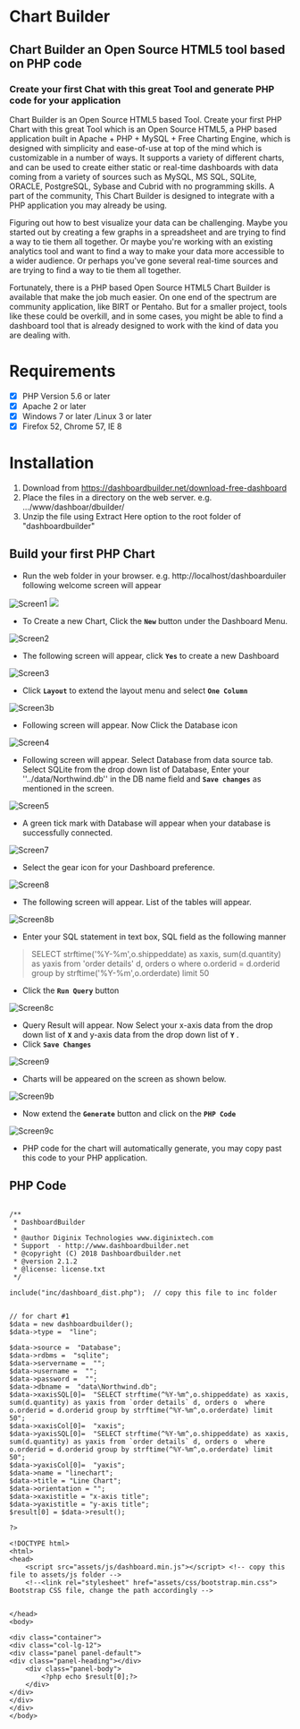 # Chart Builder
## Chart Builder an Open Source HTML5 tool based on PHP code
### Create your first Chat with this great Tool and generate PHP code for your application 
Chart Builder is an Open Source HTML5 based Tool. Create your first PHP Chart with this great Tool which is an Open Source HTML5, a PHP based application built in Apache + PHP + MySQL + Free Charting Engine, which is designed with simplicity and ease-of-use at top of the mind which is customizable in a number of ways. It supports a variety of different charts, and can be used to create either static or real-time dashboards with data coming from a variety of sources such as MySQL, MS SQL, SQLite, ORACLE, PostgreSQL, Sybase and Cubrid with no programming skills. A part of the community, This Chart Builder is designed to integrate with a PHP application you may already be using.

Figuring out how to best visualize your data can be challenging. Maybe you started out by creating a few graphs in a spreadsheet and are trying to find a way to tie them all together. Or maybe you're working with an existing analytics tool and want to find a way to make your data more accessible to a wider audience. Or perhaps you've gone several real-time sources and are trying to find a way to tie them all together.

Fortunately, there is a PHP based Open Source HTML5 Chart Builder is available that make the job much easier. On one end of the spectrum are community application, like BIRT or Pentaho. But for a smaller project, tools like these could be overkill, and in some cases, you might be able to find a dashboard tool that is already designed to work with the kind of data you are dealing with.


Requirements
==
- [x] PHP Version 5.6 or later
- [x] Apache 2 or later
- [x] Windows 7 or later /Linux 3 or later
- [x] Firefox 52, Chrome 57, IE 8

Installation
==
1. Download from https://dashboardbuilder.net/download-free-dashboard
2. Place the files in a directory on the web server. e.g. …/www/dashboar/dbuilder/
3. Unzip  the file using Extract Here option to the root folder of "dashboardbuilder"

## Build your first PHP Chart
- Run the web folder in your browser. e.g. http://localhost/dashboarduiler following welcome screen will appear

![Screen1](https://github.com/DashboardBuilder/chart-builder/blob/master/php-dashboard-screen1.png)
<img src="https://github.com/DashboardBuilder/chart-builder/blob/master/php-dashboard-screen1.png"/>

- To Create a new Chart, Click the **``New``**  button under the Dashboard Menu.

![Screen2](https://github.com/DashboardBuilder/chart-builder/blob/master/php-dashboard-screen2.png)

- The following screen will appear, click **``Yes``**   to create a new Dashboard

![Screen3](https://github.com/DashboardBuilder/chart-builder/blob/master/php-dashboard-screen3.png)

- Click **``Layout``**  to extend the layout menu and select **``One Column``**

![Screen3b](https://github.com/DashboardBuilder/chart-builder/blob/master/php-dashboard-screen3b.png)

- Following screen will appear. Now Click the Database icon  

![Screen4](https://github.com/DashboardBuilder/chart-builder/blob/master/php-dashboard-screen4.png)

- Following screen will appear. Select Database from data source tab. Select SQLite from the drop down list of Database, Enter your ''../data/Northwind.db'' in the DB name field and **``Save changes``** as mentioned in the screen.

![Screen5](https://github.com/DashboardBuilder/chart-builder/blob/master/php-dashboard-screen5.png)

- A green tick mark with Database  will appear when your database is successfully connected.

![Screen7](https://github.com/DashboardBuilder/chart-builder/blob/master/php-dashboard-screen7.png)

- Select the gear icon for your Dashboard preference.

![Screen8](https://github.com/DashboardBuilder/chart-builder/blob/master/php-dashboard-screen8.png)

- The following screen will appear. List of the tables will appear.

![Screen8b](https://github.com/DashboardBuilder/chart-builder/blob/master/php-dashboard-screen8b.png)

- Enter your SQL statement in text box, SQL field as the following manner

> SELECT strftime('%Y-%m',o.shippeddate) as xaxis, sum(d.quantity) as yaxis from 'order details' d, orders o where o.orderid = d.orderid group by strftime('%Y-%m',o.orderdate) limit 50 

- Click the **``Run Query``** button

![Screen8c](https://github.com/DashboardBuilder/chart-builder/blob/master/php-dashboard-screen8c.png)


- Query Result will appear. Now Select your x-axis data from the drop down list of **``X``**  and y-axis data from the drop down list of **``Y``** .
- Click **``Save Changes``**

![Screen9](https://github.com/DashboardBuilder/chart-builder/blob/master/php-dashboard-screen9.png)

- Charts will be appeared on the screen as shown below.

![Screen9b](https://github.com/DashboardBuilder/chart-builder/blob/master/php-dashboard-screen9b.png)

- Now extend the **``Generate``** button and click on the **``PHP Code``**

![Screen9c](https://github.com/DashboardBuilder/chart-builder/blob/master/php-dashboard-screen9c.png)

- PHP code for the chart will automatically generate, you may copy past this code to your PHP application.

## PHP Code

```

/**
 * DashboardBuilder
 *
 * @author Diginix Technologies www.diginixtech.com
 * Support  - http://www.dashboardbuilder.net
 * @copyright (C) 2018 Dashboardbuilder.net
 * @version 2.1.2
 * @license: license.txt
 */

include("inc/dashboard_dist.php");  // copy this file to inc folder 


// for chart #1
$data = new dashboardbuilder(); 
$data->type =  "line";

$data->source =  "Database"; 
$data->rdbms =  "sqlite"; 
$data->servername =  "";
$data->username =  "";
$data->password =  "";
$data->dbname =  "data\Northwind.db";
$data->xaxisSQL[0]=  "SELECT strftime(^%Y-%m^,o.shippeddate) as xaxis, sum(d.quantity) as yaxis from `order details` d, orders o  where o.orderid = d.orderid group by strftime(^%Y-%m^,o.orderdate) limit 50";
$data->xaxisCol[0]=  "xaxis";
$data->yaxisSQL[0]=  "SELECT strftime(^%Y-%m^,o.shippeddate) as xaxis, sum(d.quantity) as yaxis from `order details` d, orders o  where o.orderid = d.orderid group by strftime(^%Y-%m^,o.orderdate) limit 50";
$data->yaxisCol[0]=  "yaxis";
$data->name = "linechart";
$data->title = "Line Chart";
$data->orientation = "";
$data->xaxistitle = "x-axis title";
$data->yaxistitle = "y-axis title";
$result[0] = $data->result();

?>

<!DOCTYPE html>
<html> 
<head> 
	<script src="assets/js/dashboard.min.js"></script> <!-- copy this file to assets/js folder --> 
	<!--<link rel="stylesheet" href="assets/css/bootstrap.min.css"> Bootstrap CSS file, change the path accordingly --> 


</head>
<body> 

<div class="container">
<div class="col-lg-12">
<div class="panel panel-default">
<div class="panel-heading"></div>
    <div class="panel-body">
        <?php echo $result[0];?>
    </div>
</div>
</div>
</div>
</body>
```
